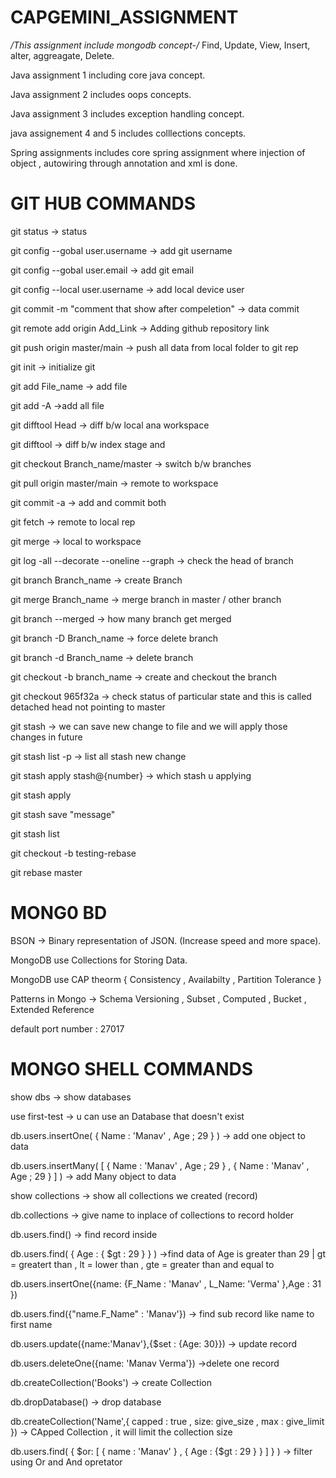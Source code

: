 # CAPGEMINI_ASSIGNMENT
*/This assignment include mongodb concept-/*
Find, Update, View, Insert, alter, aggreagate, Delete.

Java assignment 1 including core java concept.

Java assignment 2 includes oops concepts.

Java assignment 3 includes exception handling concept.

java assignement 4 and 5 includes colllections concepts.

Spring assignments includes core spring assignment where injection of object , autowiring through annotation and xml is done.


# GIT HUB COMMANDS
git status -> status

git config --gobal user.username -> add git username

git config --gobal user.email -> add git email

git config --local user.username -> add local device user

git commit -m "comment that show after compeletion" -> data commit

git remote add origin Add_Link -> Adding github repository link

git push origin master/main -> push all data from local folder to git rep

git init -> initialize git

git add File_name -> add file

git add -A ->add all file

git difftool Head -> diff b/w local ana workspace

git difftool -> diff b/w index stage and

git checkout Branch_name/master -> switch b/w branches

git pull origin master/main -> remote to workspace

git commit -a -> add and commit both

git fetch -> remote to local rep

git merge -> local to workspace

git log -all --decorate --oneline --graph -> check the head of branch

git branch Branch_name -> create Branch

git merge Branch_name -> merge branch in master / other branch

git branch --merged -> how many branch get merged

git branch -D Branch_name -> force delete branch

git branch -d Branch_name -> delete branch

git checkout -b branch_name -> create and checkout the branch

git checkout 965f32a -> check status of particular state and this is called detached head not pointing to master

git stash -> we can save new change to file and we will apply those changes in future

git stash list -p -> list all stash new change

git stash apply stash@{number} -> which stash u applying

git stash apply

git stash save "message"

git stash list

git checkout -b testing-rebase

git rebase master

# MONG0 BD

BSON -> Binary representation of JSON. (Increase speed and more space).

MongoDB use Collections for Storing Data.

MongoDB use CAP theorm { Consistency , Availabilty , Partition Tolerance }

Patterns in Mongo -> Schema Versioning , Subset , Computed , Bucket , Extended Reference

default port number : 27017

# MONGO SHELL COMMANDS
show dbs -> show databases

use first-test -> u can use an Database that doesn't exist

db.users.insertOne( { Name : 'Manav' , Age ; 29 } ) -> add one object to data

db.users.insertMany( [ { Name : 'Manav' , Age ; 29 } , { Name : 'Manav' , Age ; 29 } ] ) -> add Many object to data

show collections -> show all collections we created (record)

db.collections -> give name to inplace of collections to record holder

db.users.find() -> find record inside

db.users.find( { Age : { $gt : 29 } } ) ->find data of Age is greater than 29 | gt = greatert than , lt = lower than , gte = greater than and equal to

db.users.insertOne({name: {F_Name : 'Manav' , L_Name: 'Verma' },Age : 31 })

db.users.find({"name.F_Name" : 'Manav'}) -> find sub record like name to first name

db.users.update({name:'Manav'},{$set : {Age: 30}}) -> update record

db.users.deleteOne({name: 'Manav Verma'}) ->delete one record

db.createCollection('Books') -> create Collection

db.dropDatabase() -> drop database

db.createCollection('Name',{ capped : true , size: give_size , max : give_limit }) -> CApped Collection , it will limit the collection size

db.users.find( { $or: [ { name : 'Manav' } , { Age : {$gt : 29 } } ] } ) -> filter using Or and And opretator
